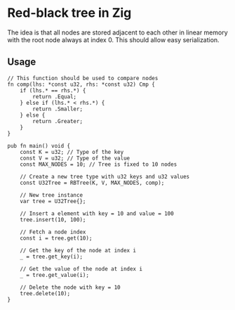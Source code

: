 # Red-black tree in Zig

The idea is that all nodes are stored adjacent to each other in
linear memory with the root node always at index 0. This should
allow easy serialization.

## Usage

```zig
// This function should be used to compare nodes
fn comp(lhs: *const u32, rhs: *const u32) Cmp {
    if (lhs.* == rhs.*) {
        return .Equal;
    } else if (lhs.* < rhs.*) {
        return .Smaller;
    } else {
        return .Greater;
    }
}

pub fn main() void {
    const K = u32; // Type of the key
    const V = u32; // Type of the value
    const MAX_NODES = 10; // Tree is fixed to 10 nodes
    
    // Create a new tree type with u32 keys and u32 values 
    const U32Tree = RBTree(K, V, MAX_NODES, comp);
    
    // New tree instance 
    var tree = U32Tree{}; 

    // Insert a element with key = 10 and value = 100
    tree.insert(10, 100);

    // Fetch a node index
    const i = tree.get(10);

    // Get the key of the node at index i
    _ = tree.get_key(i);

    // Get the value of the node at index i
    _ = tree.get_value(i);

    // Delete the node with key = 10
    tree.delete(10);
}
```
